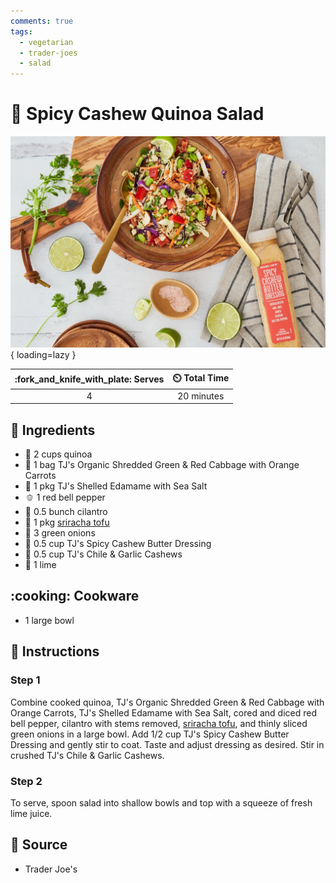 ```yaml
---
comments: true
tags:
  - vegetarian
  - trader-joes
  - salad
---
```

# :green_salad: Spicy Cashew Quinoa Salad

![Spicy Cashew Quinoa Salad](../assets/images/spicy-cashew-quinoa-salad.png){ loading=lazy }

| :fork_and_knife_with_plate: Serves | :timer_clock: Total Time |
|:----------------------------------:|:-----------------------: |
| 4 | 20 minutes |

## :salt: Ingredients

- :rice: 2 cups quinoa
- :leafy_green: 1 bag TJ's Organic Shredded Green & Red Cabbage with Orange Carrots
- :seedling: 1 pkg TJ's Shelled Edamame with Sea Salt
- :bell_pepper: 1 red bell pepper
- :herb: 0.5 bunch cilantro
- :custard: 1 pkg [sriracha tofu][1]
- :herb: 3 green onions
- :chestnut: 0.5 cup TJ's Spicy Cashew Butter Dressing
- :garlic: 0.5 cup TJ's Chile & Garlic Cashews
- :lemon: 1 lime

## :cooking: Cookware

- 1 large bowl

## :pencil: Instructions

### Step 1

Combine cooked quinoa, TJ's Organic Shredded Green & Red Cabbage with Orange Carrots, TJ's Shelled Edamame with Sea
Salt, cored and diced red bell pepper, cilantro with stems removed, [sriracha tofu][1], and thinly sliced green onions
in a large bowl. Add 1/2 cup TJ's Spicy Cashew Butter Dressing and gently stir to coat. Taste and adjust dressing as
desired. Stir in crushed TJ's Chile & Garlic Cashews.

### Step 2

To serve, spoon salad into shallow bowls and top with a squeeze of fresh lime juice.

## :link: Source

- Trader Joe's

[1]: <../ingredients/tofu/baked-sriracha-tofu.md>
